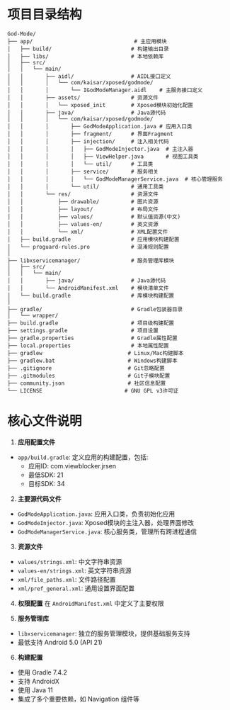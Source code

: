 # 项目目录结构

```
God-Mode/
├── app/                                # 主应用模块
│   ├── build/                         # 构建输出目录
│   ├── libs/                          # 本地依赖库
│   ├── src/
│   │   └── main/
│   │       ├── aidl/                  # AIDL接口定义
│   │       │   └── com/kaisar/xposed/godmode/
│   │       │       └── IGodModeManager.aidl    # 主服务接口定义
│   │       ├── assets/                # 资源文件
│   │       │   └── xposed_init        # Xposed模块初始化配置
│   │       ├── java/                  # Java源代码
│   │       │   └── com/kaisar/xposed/godmode/
│   │       │       ├── GodModeApplication.java # 应用入口类
│   │       │       ├── fragment/      # 界面Fragment
│   │       │       ├── injection/     # 注入相关代码
│   │       │       │   ├── GodModeInjector.java  # 主注入器
│   │       │       │   ├── ViewHelper.java       # 视图工具类
│   │       │       │   └── util/      # 工具类
│   │       │       ├── service/       # 服务相关
│   │       │       │   └── GodModeManagerService.java  # 核心管理服务
│   │       │       └── util/          # 通用工具类
│   │       └── res/                   # 资源文件
│   │           ├── drawable/          # 图片资源
│   │           ├── layout/            # 布局文件
│   │           ├── values/            # 默认值资源(中文)
│   │           ├── values-en/         # 英文资源
│   │           └── xml/               # XML配置文件
│   ├── build.gradle                   # 应用模块构建配置
│   └── proguard-rules.pro             # 混淆规则配置
│
├── libxservicemanager/                # 服务管理库模块
│   ├── src/
│   │   └── main/
│   │       ├── java/                  # Java源代码
│   │       └── AndroidManifest.xml    # 模块清单文件
│   └── build.gradle                   # 库模块构建配置
│
├── gradle/                            # Gradle包装器目录
│   └── wrapper/
├── build.gradle                       # 项目级构建配置
├── settings.gradle                    # 项目设置
├── gradle.properties                  # Gradle属性配置
├── local.properties                   # 本地属性配置
├── gradlew                           # Linux/Mac构建脚本
├── gradlew.bat                       # Windows构建脚本
├── .gitignore                        # Git忽略配置
├── .gitmodules                       # Git子模块配置
├── community.json                    # 社区信息配置
└── LICENSE                          # GNU GPL v3许可证
```

# 核心文件说明

1. **应用配置文件**

- `app/build.gradle`: 定义应用的构建配置，包括:
  - 应用ID: com.viewblocker.jrsen
  - 最低SDK: 21
  - 目标SDK: 34

2. **主要源代码文件**

- `GodModeApplication.java`: 应用入口类，负责初始化应用
- `GodModeInjector.java`: Xposed模块的主注入器，处理界面修改
- `GodModeManagerService.java`: 核心服务类，管理所有跨进程通信

3. **资源文件**

- `values/strings.xml`: 中文字符串资源
- `values-en/strings.xml`: 英文字符串资源
- `xml/file_paths.xml`: 文件路径配置
- `xml/pref_general.xml`: 通用设置界面配置

4. **权限配置**
   在 `AndroidManifest.xml` 中定义了主要权限


5. **服务管理库**

- `libxservicemanager`: 独立的服务管理模块，提供基础服务支持
- 最低支持 Android 5.0 (API 21)

6. **构建配置**

- 使用 Gradle 7.4.2
- 支持 AndroidX
- 使用 Java 11
- 集成了多个重要依赖，如 Navigation 组件等